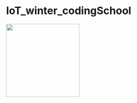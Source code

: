 # IoT_winter_codingSchool

<img src="https://user-images.githubusercontent.com/76239832/212633686-37197bb9-ab44-42a3-8305-9d6568d635a2.jpg" width="200" height="200"/>
